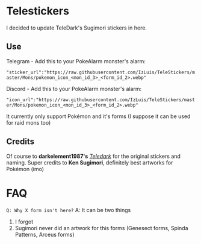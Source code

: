 ﻿# Telestickers
I decided to update TeleDark's Sugimori stickers in here.


## Use
Telegram - Add this to your PokeAlarm monster's alarm:

`"sticker_url":"https://raw.githubusercontent.com/IzLuis/TeleStickers/master/Mons/pokemon_icon_<mon_id_3>_<form_id_2>.webp"`

Discord - Add this to your PokeAlarm monster's alarm:

`"icon_url":"https://raw.githubusercontent.com/IzLuis/TeleStickers/master/Mons/pokemon_icon_<mon_id_3>_<form_id_2>.webp"`

It currently only support Pokémon and it's forms (I suppose it can be used for raid mons too)

## Credits
Of course to **darkelement1987's** [*Teledark*](https://github.com/darkelement1987/TeleDark) for the original stickers and naming. 
Super credits to **Ken Sugimori**, definitely best artworks for Pokémon (imo)

# FAQ
`Q: Why X form isn't here?`
A: It can be two things

 1. I forgot
 2. Sugimori never did an artwork for this forms (Genesect forms, Spinda Patterns, Arceus forms)
